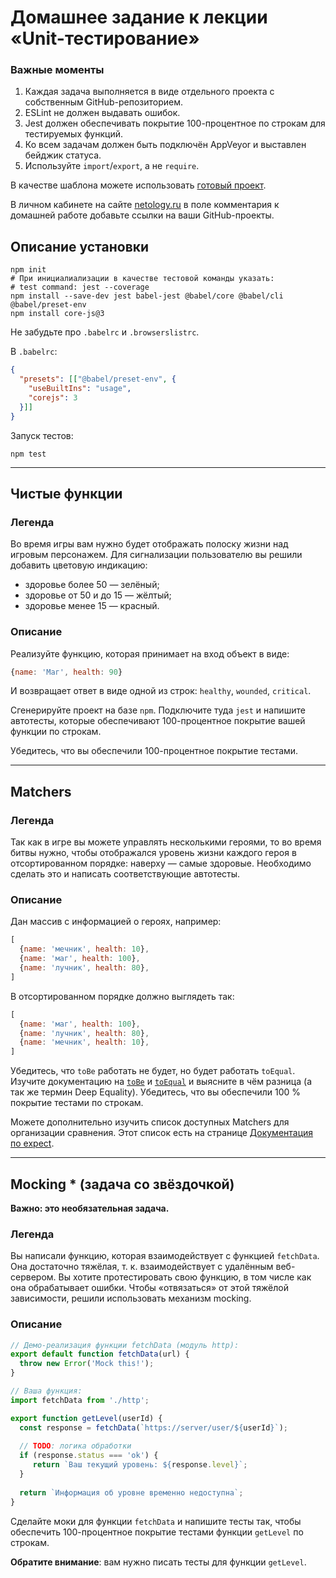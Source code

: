# Домашнее задание к лекции «Unit-тестирование»

### **Важные моменты** 

1. Каждая задача выполняется в виде отдельного проекта с собственным GitHub-репозиторием.
2. ESLint не должен выдавать ошибок.
3. Jest должен обеспечивать покрытие 100-процентное по строкам для тестируемых функций.
4. Ко всем задачам должен быть подключён AppVeyor и выставлен бейджик статуса.
5. Используйте `import`/`export`, а не `require`.

В качестве шаблона можете использовать [готовый проект](/ci-template).

В личном кабинете на сайте [netology.ru](http://netology.ru/) в поле комментария к домашней работе добавьте ссылки на ваши GitHub-проекты.

## Описание установки

```shell
npm init
# При инициалиализации в качестве тестовой команды указать:
# test command: jest --coverage
npm install --save-dev jest babel-jest @babel/core @babel/cli @babel/preset-env
npm install core-js@3
```

Не забудьте про `.babelrc` и `.browserslistrc`.

В `.babelrc`:
```json
{
  "presets": [["@babel/preset-env", {
    "useBuiltIns": "usage",
    "corejs": 3
  }]]
}
```

Запуск тестов:
```shell
npm test
```

---

## Чистые функции

### Легенда

Во время игры вам нужно будет отображать полоску жизни над игровым персонажем. Для сигнализации пользователю вы решили добавить цветовую индикацию:
- здоровье более 50 — зелёный;
- здоровье от 50 и до 15 — жёлтый;
- здоровье менее 15 — красный.

### Описание

Реализуйте функцию, которая принимает на вход объект в виде:
```javascript
{name: 'Маг', health: 90}
```
И возвращает ответ в виде одной из строк: `healthy`, `wounded`, `critical`.

Сгенерируйте проект на базе `npm`. Подключите туда `jest` и напишите автотесты, которые обеспечивают 100-процентное покрытие вашей функции по строкам.

Убедитесь, что вы обеспечили 100-процентное покрытие тестами.

---

## Matchers

### Легенда

Так как в игре вы можете управлять несколькими героями, то во время битвы нужно, чтобы отображался уровень жизни каждого героя в отсортированном порядке: наверху — самые здоровые. Необходимо сделать это и написать соответствующие автотесты.

### Описание

Дан массив с информацией о героях, например:
```javascript
[
  {name: 'мечник', health: 10},
  {name: 'маг', health: 100},
  {name: 'лучник', health: 80},
]
```
В отсортированном порядке должно выглядеть так:
```javascript
[
  {name: 'маг', health: 100},
  {name: 'лучник', health: 80},
  {name: 'мечник', health: 10},
]
```

Убедитесь, что `toBe` работать не будет, но будет работать `toEqual`. Изучите документацию на [`toBe`]() и [`toEqual`]() и выясните в чём разница (а так же термин Deep Equality). Убедитесь, что вы обеспечили 100 % покрытие тестами по строкам.

Можете дополнительно изучить список доступных Matchers для организации сравнения. Этот список есть на странице [Документация по expect](https://jestjs.io/docs/ru/expect).

---

## Mocking * (задача со звёздочкой)

**Важно: это необязательная задача.**

### Легенда

Вы написали функцию, которая взаимодействует с функцией `fetchData`. Она достаточно тяжёлая, т. к. взаимодействует с удалённым веб-сервером. Вы хотите протестировать свою функцию, в том числе как она обрабатывает ошибки. Чтобы «отвязаться» от этой тяжёлой зависимости, решили использовать механизм mocking.

### Описание

```javascript
// Демо-реализация функции fetchData (модуль http):
export default function fetchData(url) {
  throw new Error('Mock this!');
}
```

```javascript
// Ваша функция:
import fetchData from './http';

export function getLevel(userId) {
  const response = fetchData(`https://server/user/${userId}`);
  
  // TODO: логика обработки
  if (response.status === 'ok') {
     return `Ваш текущий уровень: ${response.level}`; 
  }
  
  return `Информация об уровне временно недоступна`;
}
```

Сделайте моки для функции `fetchData` и напишите тесты так, чтобы обеспечить 100-процентное покрытие тестами функции `getLevel` по строкам.

**Обратите внимание**: вам нужно писать тесты для функции `getLevel`.
